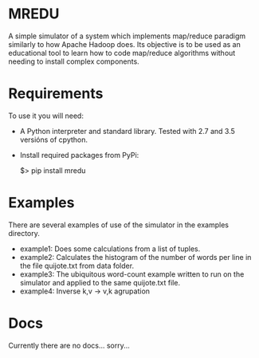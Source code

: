 MREDU
=====

A simple simulator of a system which implements map/reduce paradigm similarly to
how Apache Hadoop does.
Its objective is to be used as an educational tool to learn how to code
map/reduce algorithms without needing to install complex components.

Requirements
============
To use it you will need:

  * A Python interpreter and standard library. Tested with 2.7 and 3.5 versións of cpython.
  * Install required packages from PyPi:

    $> pip install mredu

Examples
========
There are several examples of use of the simulator in the examples directory.

  * example1: Does some calculations from a list of tuples.
  * example2: Calculates the histogram of the number of words per line in the
    file quijote.txt from data folder.
  * example3: The ubiquitous word-count example written to run on the simulator
    and applied to the same quijote.txt file.
  * example4: Inverse k,v -> v,k agrupation

Docs
====
Currently there are no docs... sorry...
